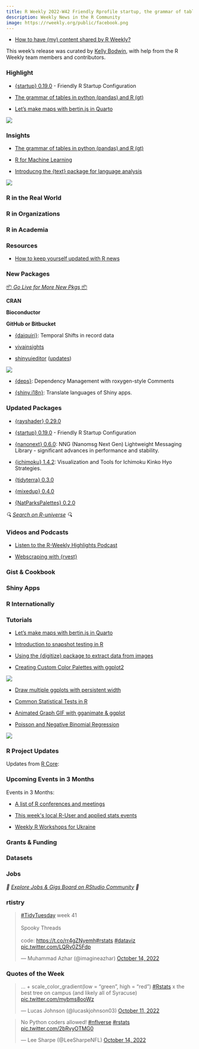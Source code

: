 ```yaml
---
title: R Weekly 2022-W42 Friendly Rprofile startup, the grammar of tables, and maps in Quarto.
description: Weekly News in the R Community
image: https://rweekly.org/public/facebook.png
---
```



+ [How to have (my) content shared by R Weekly?](https://github.com/rweekly/rweekly.org#how-to-have-my-content-shared-by-r-weekly)

This week’s release was curated by [Kelly Bodwin](twitter.com/KellyBodwin), with help from the R Weekly team members and contributors.



###  Highlight

+ [{startup} 0.19.0](https://henrikbengtsson.github.io/startup/) - Friendly R Startup Configuration

+ [The grammar of tables in python (pandas) and R (gt)](https://karbartolome.quarto.pub/the-grammar-of-tables/)

+ [Let’s make maps with bertin.js in Quarto](https://neocarto.github.io/bertin/examples/quarto.html)


![](https://raw.githubusercontent.com/rweekly/image/master/2022/W42/maps_quarto.png)



### Insights

+ [The grammar of tables in python (pandas) and R (gt)](https://karbartolome.quarto.pub/the-grammar-of-tables/)

+ [R for Machine Learning](https://medium.com/@diditekosetyo/r-for-machine-learning-32f57023e67a)

+ [Introducng the {text} package for language analysis](https://blogs.rstudio.com/ai/posts/2022-09-29-r-text/)

![](https://raw.githubusercontent.com/rweekly/image/master/2022/W42/text_package.png)


### R in the Real World



###  R in Organizations



###  R in Academia



###  Resources

+ [How to keep yourself updated with R news](https://statsandr.com/blog/how-to-keep-up-to-date-with-the-latest-r-news/)


###  New Packages

<p class="added-hostname"><a href="https://rweekly.org/live" target="_blank" class="externalLink">📦 <i>Go Live for More New Pkgs</i> 📦</a></p>


**CRAN**



**Bioconductor**



**GitHub or Bitbucket**

+ [{daiquiri}](https://phuongquan.github.io/daiquiri/): Temporal Shifts in record data

+ [vivainsights](https://microsoft.github.io/vivainsights/)

+ [shinyuieditor](https://rstudio.github.io/shinyuieditor/) ([updates](https://twitter.com/NicholasStrayer/status/1580929459099615232?s=20&t=YLE_cbjgRECGjK3uOGzDAw))

![](https://raw.githubusercontent.com/rweekly/image/master/2022/W42/shinyui.jpeg)

+ [{deps}](https://github.com/analythium/deps): Dependency Management with roxygen-style Comments

+ [{shiny.i18n}](https://github.com/Appsilon/shiny.i18n): Translate languages of Shiny apps.


### Updated Packages

+ [{rayshader} 0.29.0](https://t.co/h1325mmQIe)

+ [{startup} 0.19.0](https://henrikbengtsson.github.io/startup/) - Friendly R Startup Configuration

+ [{nanonext} 0.6.0](https://cran.r-project.org/package=nanonext): NNG (Nanomsg Next Gen) Lightweight Messaging Library - significant advances in performance and stability.

+ [{ichimoku} 1.4.2](https://cran.r-project.org/package=ichimoku): Visualization and Tools for Ichimoku Kinko Hyo Strategies.

+ [{tidyterra} 0.3.0](https://cran.r-project.org/web/packages/tidyterra/index.html)

+ [{mixedup} 0.4.0](https://m-clark.github.io/mixedup/)

+ [{NatParksPalettes} 0.2.0](https://github.com/kevinsblake/NatParksPalettes)

<i>🔍 [Search on R-universe](https://r-universe.dev/search/) 🔍</i>




###  Videos and Podcasts

* [Listen to the R-Weekly Highlights Podcast](https://rweekly.fireside.fm/)

+ [Webscraping with {rvest}](https://www.youtube.com/watch?v=aFpnpTXjOxY)


### Gist & Cookbook



### Shiny Apps



### R Internationally



###  Tutorials

+ [Let’s make maps with bertin.js in Quarto](https://neocarto.github.io/bertin/examples/quarto.html)

+ [Introduction to snapshot testing in R](https://indrajeetpatil.github.io/intro-to-snapshot-testing/#/title-slide)

+ [Using the {digitize} package to extract data from images](https://twitter.com/edelponte/status/1580320409794539520?s=20&t=nKUUmhDWcH4Y-gaVT5yNqg)

+ [Creating Custom Color Palettes with ggplot2](https://meghan.rbind.io/blog/2022-10-11-creating-custom-color-palettes-with-ggplot2/)

![](https://raw.githubusercontent.com/rweekly/image/master/2022/W42/custom_palette.png)

+ [Draw multiple ggplots with persistent width](https://statisticsglobe.com/draw-multiple-ggplot2-plots-consistent-width-r)

+ [Common Statistical Tests in R](https://martinctc.github.io/blog/common-statistical-tests-in-r-part-i/)

+ [Animated Graph GIF with gganimate & ggplot](https://finnstats.com/index.php/2021/05/15/animated-graph-gif-with-gganimate-and-ggplot/?utm_source=ReviveOldPost&utm_medium=social&utm_campaign=ReviveOldPost)

+ [Poisson and Negative Binomial Regression](https://bayesf22-notebook.classes.andrewheiss.com/bayes-rules/12-chapter.html)

![](https://raw.githubusercontent.com/rweekly/image/master/2022/W42/bayes.png)

<!--<div class="post-more-begin></div><div class="post-more-end"></div>-->

###  R Project Updates

Updates from [R Core](http://developer.r-project.org/blosxom.cgi/R-devel/NEWS):


###  Upcoming Events in 3 Months

Events in 3 Months:


+ [A list of R conferences and meetings](https://jumpingrivers.github.io/meetingsR/events.html)

+ [This week's local R-User and applied stats events](https://community.rstudio.com/c/irl)

+ [Weekly R Workshops for Ukraine](https://sites.google.com/view/dariia-mykhailyshyna/main/r-workshops-for-ukraine)

### Grants & Funding


### Datasets


### Jobs

<i>💼 [Explore Jobs & Gigs Board on RStudio Community](https://community.rstudio.com/c/jobs/) 💼</i>

###  rtistry

<blockquote class="twitter-tweet"><p lang="en" dir="ltr"><a href="https://twitter.com/hashtag/TidyTuesday?src=hash&amp;ref_src=twsrc%5Etfw">#TidyTuesday</a> week 41<br><br>Spooky Threads<br><br>code: <a href="https://t.co/rr4gZNyemh">https://t.co/rr4gZNyemh</a><a href="https://twitter.com/hashtag/rstats?src=hash&amp;ref_src=twsrc%5Etfw">#rstats</a> <a href="https://twitter.com/hashtag/dataviz?src=hash&amp;ref_src=twsrc%5Etfw">#dataviz</a> <a href="https://t.co/LQRv0Z5Fdp">pic.twitter.com/LQRv0Z5Fdp</a></p>&mdash; Muhammad Azhar (@imagineazhar) <a href="https://twitter.com/imagineazhar/status/1580948169591906304?ref_src=twsrc%5Etfw">October 14, 2022</a></blockquote> <script async src="https://platform.twitter.com/widgets.js" charset="utf-8"></script>


###  Quotes of the Week

<blockquote class="twitter-tweet"><p lang="en" dir="ltr">… + scale_color_gradient(low = “green”, high = “red”) <a href="https://twitter.com/hashtag/Rstats?src=hash&amp;ref_src=twsrc%5Etfw">#Rstats</a> x the best tree on campus (and likely all of Syracuse) <a href="https://t.co/mybms8ooWz">pic.twitter.com/mybms8ooWz</a></p>&mdash; Lucas Johnson (@lucaskjohnson03) <a href="https://twitter.com/lucaskjohnson03/status/1579921952646762496?ref_src=twsrc%5Etfw">October 11, 2022</a></blockquote> <script async src="https://platform.twitter.com/widgets.js" charset="utf-8"></script>

<blockquote class="twitter-tweet"><p lang="en" dir="ltr">No Python coders allowed! <a href="https://twitter.com/hashtag/nflverse?src=hash&amp;ref_src=twsrc%5Etfw">#nflverse</a> <a href="https://twitter.com/hashtag/rstats?src=hash&amp;ref_src=twsrc%5Etfw">#rstats</a> <a href="https://t.co/2bRvyOTMG0">pic.twitter.com/2bRvyOTMG0</a></p>&mdash; Lee Sharpe (@LeeSharpeNFL) <a href="https://twitter.com/LeeSharpeNFL/status/1581061270211809281?ref_src=twsrc%5Etfw">October 14, 2022</a></blockquote> <script async src="https://platform.twitter.com/widgets.js" charset="utf-8"></script>
